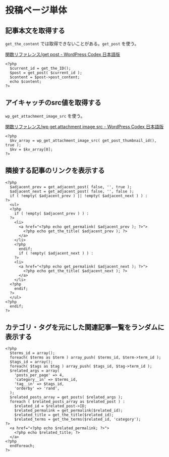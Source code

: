 # 投稿ページ単体

## 記事本文を取得する

`get_the_content` では取得できないことがある。`get_post` を使う。

[関数リファレンス/get post - WordPress Codex 日本語版](https://wpdocs.osdn.jp/%E9%96%A2%E6%95%B0%E3%83%AA%E3%83%95%E3%82%A1%E3%83%AC%E3%83%B3%E3%82%B9/get_post)

    <?php
      $current_id = get_the_ID();
      $post = get_post( $current_id );
      $content = $post->post_content;
      echo $content;
    ?>

## アイキャッチのsrc値を取得する

`wp_get_attachment_image_src` を使う。

[関数リファレンス/wp get attachment image src - WordPress Codex 日本語版](https://wpdocs.osdn.jp/%E9%96%A2%E6%95%B0%E3%83%AA%E3%83%95%E3%82%A1%E3%83%AC%E3%83%B3%E3%82%B9/wp_get_attachment_image_src)

    <?php
      $kv_array = wp_get_attachment_image_src( get_post_thumbnail_id(), true );
      $kv = $kv_array[0];
    ?>

## 隣接する記事のリンクを表示する

    <?php
      $adjacent_prev = get_adjacent_post( false, '', true );
      $adjacent_next = get_adjacent_post( false, '', false );
      if ( !empty( $adjacent_prev ) || !empty( $adjacent_next ) ) :
    ?>
      <ul>
      <?php
        if ( !empty( $adjacent_prev ) ) :
      ?>
        <li>
          <a href="<?php echo get_permalink( $adjacent_prev ); ?>">
            <?php echo get_the_title( $adjacent_prev ); ?>
          </a>
        </li>
        <?php
          endif;
          if ( !empty( $adjacent_next ) ) :
        ?>
        <li>
          <a href="<?php echo get_permalink( $adjacent_next ); ?>">
            <?php echo get_the_title( $adjacent_next ); ?>
          </a>
        </li>
      <?php
        endif;
      ?>
      </ul>
    <?php
      endif;
    ?>

## カテゴリ・タグを元にした関連記事一覧をランダムに表示する

    <?php
      $terms_id = array();
      foreach( $terms as $term ) array_push( $terms_id, $term->term_id );
      $tags_id = array();
      foreach( $tags as $tag ) array_push( $tags_id, $tag->term_id );
      $related_args = array(
        'posts_per_page' => 4,
        'category__in' => $terms_id,
        'tag__in' => $tags_id,
        'orderby' => 'rand',
      );
      $related_posts_array = get_posts( $related_args );
      foreach ( $related_posts_array as $related_post ) :
        $related_id = $related_post->ID;
        $related_permalink = get_permalink($related_id);
        $related_title = get_the_title($related_id);
        $related_terms = get_the_terms($related_id, 'category');
    ?>
      <a href="<?php echo $related_permalink; ?>">
        <?php echo $related_title; ?>
      </a>
    <?php
      endforeach;
    ?>
